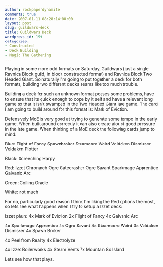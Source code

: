```yaml
---
author: rockpaperdynamite
comments: true
date: 2007-01-11 08:28:14+00:00
layout: post
slug: guildwars-deck
title: Guildwars Deck
wordpress_id: 199
categories:
- Constructed
- Deck Building
- Magic The Gathering
---
```


Playing in some more odd formats on Saturday, Guildwars (just a single Ravnica Block guild, in block constructed format) and Ravnica Block Two Headed Giant. So naturally I'm going to put together a deck for both formats, building two different decks seams like too much trouble.

Building a deck for such an unknown format posses some problems, have to ensure that its quick enough to cope by it self and have a relevant long game so that it isn't swamped in the Two Headed Giant late game. The card I am going to build around for this format is: Mark of Eviction.

Defensively MoE is very good at trying to generate some tempo in the early game. When built around correctly it can also create alot of good pressure in the late game. When thinking of a MoE deck the following cards jump to mind:

Blue:
Flight of Fancy
Spawnbroker
Steamcore Weird
Veldaken Dismisser
Veldaken Plotter<!-- more -->

Black:
Screeching Harpy

Red:
Izzet Chronarch
Ogre Gatecrasher
Ogre Savant
Sparkmage Apprentice
Galvanic Arc

Green:
Coiling Oracle

White:
not much

For no, particularly good reason I think I'm liking the Red options the most, so lets see what happens when I try to setup a Izzet deck:

Izzet phun:
4x Mark of Eviction
2x Flight of Fancy
4x Galvanic Arc

4x  Sparkmage Apprentice
4x Ogre Savant
4x Steamcore Weird
3x Veldaken Dismisser
4x Spawn Broker

4x Peel from Reality
4x Electrolyze

4x Izzet Boilerworks
4x Steam Vents
7x Mountain
8x Island

Lets see how that plays.
